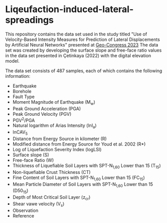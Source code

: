 # Liqeufaction-induced-lateral-spreadings

This repository contains the data set used in the study titled "Use of Velocity-Based Intensity Measures for Prediction of Lateral Displacements by Artificial Neural Networks" presented at [Geo-Congress 2023](https://www.geocongress.org/) The data set was created by developing the surface slope and free-face ratio values in the data set presented in Çetinkaya (2022) with the digital elevation model.

The data set consists of 487 samples, each of which contains the following information:

* Earthquake
* Borehole
* Fault Type
* Moment Magnitude of Earthquake (M<sub>w</sub>)
* Peak Ground Acceleration (PGA)
* Peak Ground Velocity (PGV)
* PGV<sup>2</sup>/PGA
* Natural logarithm of Arias Intensity (lnI<sub>a</sub>)
* lnCAV<sub>5</sub>
* Distance from Energy Source in kilometer (R)
* Modified distance from Energy Source for Youd et al. 2002 (R*)
* Log of Liquefaction Severity Index (logLSI)
* Surface slope (S)
* Free-face Ratio (W)
* Thickness of Liquefiable Soil Layers with SPT-N<sub>1,60</sub> Lower than 15 (T<sub>15</sub>)
* Non-liquefiable Crust Thickness (CT)
* Fine Content of Soil Layers with SPT-N<sub>1,60</sub> Lower than 15 (FC<sub>15</sub>)
* Mean Particle Diameter of Soil Layers with SPT-N<sub>1,60</sub> Lower than 15 (D50<sub>15</sub>)
* Depth of Most Critical Soil Layer (z<sub>cr</sub>)
* Shear vawe velocity (V<sub>s</sub>)
* Observation
* Reference
